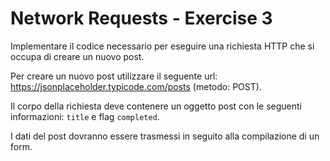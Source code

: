 # Network Requests - Exercise 3
Implementare il codice necessario per eseguire una richiesta HTTP che si occupa di creare un nuovo post. 

Per creare un nuovo post utilizzare il seguente url: https://jsonplaceholder.typicode.com/posts (metodo: POST).

 Il corpo della richiesta deve contenere un oggetto post con le seguenti informazioni: 
 `title` e flag `completed`.
 
  I dati del post dovranno essere trasmessi in seguito alla compilazione di un form.